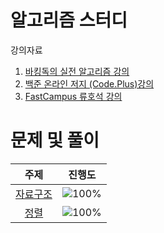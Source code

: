 # 알고리즘 스터디
강의자료
1. [바킹독의 실전 알고리즘 강의](https://www.youtube.com/playlist?list=PLtqbFd2VIQv4O6D6l9HcD732hdrnYb6CY)
2. [백준 온라인 저지 (Code.Plus)강의](https://code.plus/)
3. [FastCampus 류호석 강의](https://fastcampus.co.kr/)

# 문제 및 풀이
 주제 | 진행도 |  
 :--: | :--: |
[자료구조](/자료구조/solution.md) | ![100%](https://progress-bar.dev/0/?scale=40&title=progress&width=500&color=babaca&suffix=/40) |
[정렬](/자료구조/solution.md) | ![100%](https://progress-bar.dev/0/?scale=40&title=progress&width=500&color=babaca&suffix=/10) |
